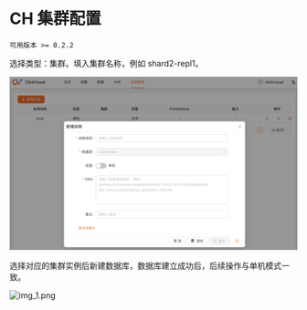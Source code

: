 # CH 集群配置

`可用版本 >= 0.2.2`

选择类型：集群。填入集群名称，例如 shard2-repl1。

![img.png](../../images/instance-create.png)

选择对应的集群实例后新建数据库，数据库建立成功后，后续操作与单机模式一致。

![img_1.png](../../images/database-create-cluster.png)